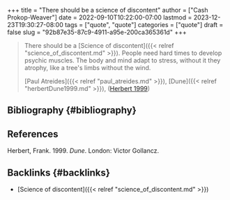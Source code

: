 +++
title = "There should be a science of discontent"
author = ["Cash Prokop-Weaver"]
date = 2022-09-10T10:22:00-07:00
lastmod = 2023-12-23T19:30:27-08:00
tags = ["quote", "quote"]
categories = ["quote"]
draft = false
slug = "92b87e35-87c9-4911-a95e-200ca365361d"
+++

> There should be a [Science of discontent]({{< relref "science_of_discontent.md" >}}). People need hard times to develop psychic muscles. The body and mind adapt to stress, without it they atrophy, like a tree's limbs without the wind.
>
> [Paul Atreides]({{< relref "paul_atreides.md" >}}), [Dune]({{< relref "herbertDune1999.md" >}}), (<a href="#citeproc_bib_item_1">Herbert 1999</a>)


## Bibliography {#bibliography}

## References

<style>.csl-entry{text-indent: -1.5em; margin-left: 1.5em;}</style><div class="csl-bib-body">
  <div class="csl-entry"><a id="citeproc_bib_item_1"></a>Herbert, Frank. 1999. <i>Dune</i>. London: Victor Gollancz.</div>
</div>



## Backlinks {#backlinks}

-   [Science of discontent]({{< relref "science_of_discontent.md" >}})
